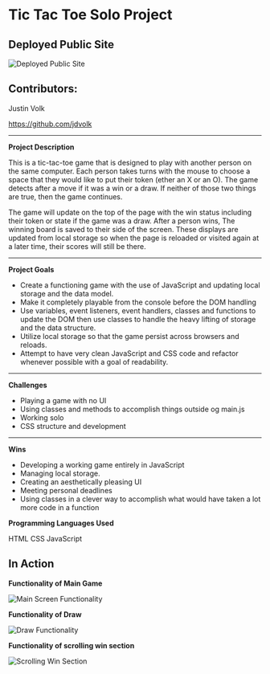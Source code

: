# Tic Tac Toe  Solo Project

## Deployed Public Site

![Deployed Public Site](https://justinvolk.com/tic-tac-toe/)


## Contributors:

Justin Volk

https://github.com/jdvolk

___
**Project Description**

  This is a tic-tac-toe game that is designed to play with another person on the same computer. Each person takes turns with the mouse to choose a space that they would like to put their token (ether an X or an O). The game detects after a move if it was a win or a draw. If neither of those two things are true, then the game continues.

  The game will update on the top of the page with the win status including their token or state if the game was a draw. After a person wins, The winning board is saved to their side of the screen. These displays are updated from local storage so when the page is reloaded or visited again at a later time, their scores will still be there.
___

**Project Goals**

* Create a functioning game with the use of JavaScript and updating local storage and the data model.
* Make it completely playable from the console before the DOM handling
* Use variables, event listeners, event handlers, classes and functions to update the DOM then use classes to handle the heavy lifting of storage and the data structure. 
* Utilize local storage so that the game persist across browsers and reloads.
* Attempt to have very clean JavaScript and CSS code and refactor whenever possible with a goal of readability.
___
**Challenges**
* Playing a game with no UI
* Using classes and methods to accomplish things outside og main.js
* Working solo
* CSS structure and development
___
**Wins**

* Developing a working game entirely in JavaScript 
* Managing local storage.
* Creating an aesthetically pleasing UI
* Meeting personal deadlines
* Using classes in a clever way to accomplish what would have taken a lot more code in a function

**Programming Languages Used**

HTML
CSS
JavaScript

## In Action

**Functionality of Main Game**

![Main Screen Functionality](https://media.giphy.com/media/KHKxQbMJit87aHGE5t/giphy.gif)

**Functionality of Draw**

![Draw Functionality](https://media.giphy.com/media/S8rICpmLcTzhd9mHHe/giphy.gif)

**Functionality of scrolling win section**

![Scrolling Win Section](https://media.giphy.com/media/TgrXkn8KQQm8jqvGxV/giphy.gif)

